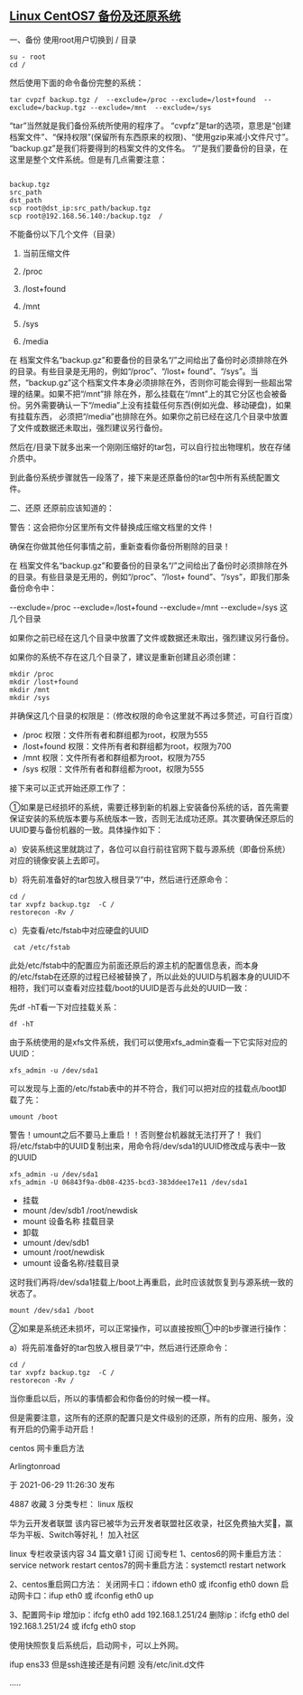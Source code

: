 

## [Linux CentOS7 备份及还原系统](https://blog.csdn.net/CQAAK/article/details/125907232)
一、备份
使用root用户切换到 / 目录

```shell
su - root
cd /
```
然后使用下面的命令备份完整的系统：

```shell
tar cvpzf backup.tgz /  --exclude=/proc --exclude=/lost+found  --exclude=/backup.tgz --exclude=/mnt  --exclude=/sys
```
“tar”当然就是我们备份系统所使用的程序了。
“cvpfz”是tar的选项，意思是“创建档案文件”、“保持权限”(保留所有东西原来的权限)、“使用gzip来减小文件尺寸”。
“backup.gz”是我们将要得到的档案文件的文件名。
“/”是我们要备份的目录，在这里是整个文件系统。但是有几点需要注意：


```shell

backup.tgz
src_path
dst_path
scp root@dst_ip:src_path/backup.tgz 
scp root@192.168.56.140:/backup.tgz  /
```




不能备份以下几个文件（目录）

1. 当前压缩文件

2. /proc

3. /lost+found

4. /mnt

5. /sys

6. /media

在 档案文件名“backup.gz”和要备份的目录名“/”之间给出了备份时必须排除在外的目录。有些目录是无用的，例如“/proc”、“/lost+ found”、“/sys”。当然，“backup.gz”这个档案文件本身必须排除在外，否则你可能会得到一些超出常理的结果。如果不把“/mnt”排 除在外，那么挂载在“/mnt”上的其它分区也会被备份。另外需要确认一下“/media”上没有挂载任何东西(例如光盘、移动硬盘)，如果有挂载东西， 必须把“/media”也排除在外。如果你之前已经在这几个目录中放置了文件或数据还未取出，强烈建议另行备份。

然后在/目录下就多出来一个刚刚压缩好的tar包，可以自行拉出物理机，放在存储介质中。



 到此备份系统步骤就告一段落了，接下来是还原备份的tar包中所有系统配置文件。

二、还原
还原前应该知道的：

警告：这会把你分区里所有文件替换成压缩文档里的文件！

确保在你做其他任何事情之前，重新查看你备份所剔除的目录！

在 档案文件名“backup.gz”和要备份的目录名“/”之间给出了备份时必须排除在外的目录。有些目录是无用的，例如“/proc”、“/lost+ found”、“/sys”，即我们那条备份命令中：

 --exclude=/proc --exclude=/lost+found  --exclude=/mnt  --exclude=/sys 这几个目录

如果你之前已经在这几个目录中放置了文件或数据还未取出，强烈建议另行备份。

如果你的系统不存在这几个目录了，建议是重新创建且必须创建：

```shell
mkdir /proc
mkdir /lost+found
mkdir /mnt
mkdir /sys
```
并确保这几个目录的权限是：（修改权限的命令这里就不再过多赘述，可自行百度）

* /proc 权限：文件所有者和群组都为root，权限为555
* /lost+found 权限：文件所有者和群组都为root，权限为700
* /mnt 权限：文件所有者和群组都为root，权限为755
* /sys 权限：文件所有者和群组都为root，权限为555

 

接下来可以正式开始还原工作了：

①如果是已经损坏的系统，需要迁移到新的机器上安装备份系统的话，首先需要保证安装的系统版本要与系统版本一致，否则无法成功还原。其次要确保还原后的UUID要与备份机器的一致。具体操作如下：

a）安装系统这里就跳过了，各位可以自行前往官网下载与源系统（即备份系统）对应的镜像安装上去即可。

b）将先前准备好的tar包放入根目录”/“中，然后进行还原命令：

```shell
cd /
tar xvpfz backup.tgz  -C /
restorecon -Rv /
```
c）先查看/etc/fstab中对应硬盘的UUID
```shell
 cat /etc/fstab
```


此处/etc/fstab中的配置应为前面还原后的源主机的配置信息表，而本身的/etc/fstab在还原的过程已经被替换了，所以此处的UUID与机器本身的UUID不相符，我们可以查看对应挂载/boot的UUID是否与此处的UUID一致：

先df -hT看一下对应挂载关系：
```shell
df -hT
```


由于系统使用的是xfs文件系统，我们可以使用xfs_admin查看一下它实际对应的UUID：

```shell
xfs_admin -u /dev/sda1
```

 可以发现与上面的/etc/fstab表中的并不符合，我们可以把对应的挂载点/boot卸载了先：

```shell
umount /boot
```
警告！umount之后不要马上重启！！否则整台机器就无法打开了！
 我们将/etc/fstab中的UUID复制出来，用命令将/dev/sda1的UUID修改成与表中一致的UUID
```shell
xfs_admin -u /dev/sda1
xfs_admin -U 06843f9a-db08-4235-bcd3-383ddee17e11 /dev/sda1
```

* 挂载
* mount /dev/sdb1 /root/newdisk
* mount  设备名称 挂载目录
* 卸载
* umount /dev/sdb1
* umount /root/newdisk
* umount 设备名称/挂载目录


这时我们再将/dev/sda1挂载上/boot上再重启，此时应该就恢复到与源系统一致的状态了。
```shell
mount /dev/sda1 /boot
```
②如果是系统还未损坏，可以正常操作，可以直接按照①中的b步骤进行操作：

 a）将先前准备好的tar包放入根目录”/“中，然后进行还原命令：

```shell
cd /
tar xvpfz backup.tgz  -C /
restorecon -Rv /
```
当你重启以后，所以的事情都会和你备份的时候一模一样。

但是需要注意，这所有的还原的配置只是文件级别的还原，所有的应用、服务，没有开启的仍需手动开启！






centos 网卡重启方法

Arlingtonroad

于 2021-06-29 11:26:30 发布

4887
 收藏 3
分类专栏： linux
版权

华为云开发者联盟
该内容已被华为云开发者联盟社区收录，社区免费抽大奖🎉，赢华为平板、Switch等好礼！
加入社区

linux
专栏收录该内容
34 篇文章1 订阅
订阅专栏
1、centos6的网卡重启方法：service network restart
centos7的网卡重启方法：systemctl restart network

2、centos重启网口方法：
关闭网卡口：ifdown eth0 或 ifconfig eth0 down
启动网卡口：ifup eth0 或 ifconfig eth0 up

3、配置网卡ip
增加ip：ifcfg eth0 add 192.168.1.251/24
删除ip：ifcfg eth0 del 192.168.1.251/24  或 ifcfg eth0 stop

使用快照恢复后系统后，启动网卡，可以上外网。

ifup ens33 
但是ssh连接还是有问题
没有/etc/init.d文件

.....

